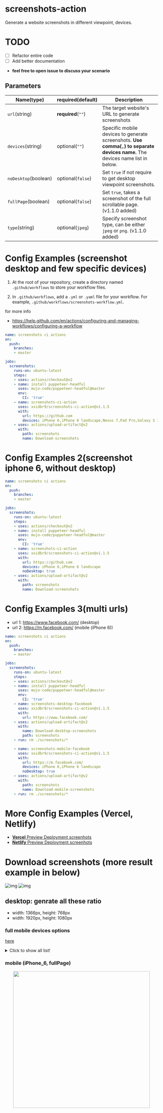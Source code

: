 # screenshots-action
Generate a website screenshots in different viewpoint, devices.

# TODO
- [ ] Refactor entire code
- [ ] Add better documentation

- **feel free to open issue to discuss your scenario**

## Parameters

| Name(type) | required(default) | Description |
| ------------- | ------------- | ------------- |
| `url`(string) | **required**(`""`) | The target website's URL to generate screenshots |
| `devices`(string) | optional(`""`) | Specific mobile devices to generate screenshots. **Use comma(`,`) to separate devices name.** The devices name list in below. |
| `noDesktop`(boolean) | optional(`false`) | Set `true` if not require to get desktop viewpoint screenshots. |
| `fullPage`(boolean) | optional(`false`) | Set `true`, takes a screenshot of the full scrollable page. (v1.1.0 added) |
| `type`(string) | optional(`jpeg`) | Specify screenshot type, can be either `jpeg` or `png`. (v1.1.0 added) |

# Config Examples (screenshot desktop and few specific devices)
1. At the root of your repository, create a directory named `.github/workflows` to store your workflow files.

2. In `.github/workflows`, add a `.yml` or `.yaml` file for your workflow. For example, `.github/workflows/screenshots-workflow.yml`.

for more info
- https://help.github.com/en/actions/configuring-and-managing-workflows/configuring-a-workflow

```yaml
name: screenshots ci actions
on:
  push:
    branches:
    - master

jobs:
  screenshots:
    runs-on: ubuntu-latest
    steps:
    - uses: actions/checkout@v2
    - name: install puppeteer-headful
      uses: mujo-code/puppeteer-headful@master
      env:
        CI: 'true'
    - name: screenshots-ci-action
      uses: xxidbr9/screenshots-ci-action@v1.1.5
      with:
        url: https://github.com
        devices: iPhone 6,iPhone 6 landscape,Nexus 7,Pad Pro,Galaxy S III landscape,iPad Pro landscape
    - uses: actions/upload-artifact@v2
      with:
        path: screenshots
        name: Download-screenshots
```

# Config Examples 2(screenshot iphone 6, without desktop)

```yaml
name: screenshots ci actions
on:
  push:
    branches:
    - master

jobs:
  screenshots:
    runs-on: ubuntu-latest
    steps:
    - uses: actions/checkout@v2
    - name: install puppeteer-headful
      uses: mujo-code/puppeteer-headful@master
      env:
        CI: 'true'
    - name: screenshots-ci-action
      uses: xxidbr9/screenshots-ci-action@v1.1.5
      with:
        url: https://github.com
        devices: iPhone 6,iPhone 6 landscape
        noDesktop: true
    - uses: actions/upload-artifact@v2
      with:
        path: screenshots
        name: Download-screenshots
```

# Config Examples 3(multi urls)
- url 1: https://www.facebook.com/ (desktop)
- url 2: https://m.facebook.com/   (mobile (iPhone 6))

```yaml
name: screenshots ci actions
on:
  push:
    branches:
    - master

jobs:
  screenshots:
    runs-on: ubuntu-latest
    steps:
    - uses: actions/checkout@v2
    - name: install puppeteer-headful
      uses: mujo-code/puppeteer-headful@master
      env:
        CI: 'true'
    - name: screenshots-desktop-facebook
      uses: xxidbr9/screenshots-ci-action@v1.1.5
      with:
        url: https://www.facebook.com/
    - uses: actions/upload-artifact@v2
      with:
        name: Download-desktop-screenshots
        path: screenshots
    - run: rm ./screenshots/*

    - name: screenshots-mobile-facebook
      uses: xxidbr9/screenshots-ci-action@v1.1.5
      with:
        url: https://m.facebook.com/
        devices: iPhone 6,iPhone 6 landscape
        noDesktop: true
    - uses: actions/upload-artifact@v2
      with:
        path: screenshots
        name: Download-mobile-screenshots
    - run: rm ./screenshots/*
```

# More Config Examples (**Vercel**, **Netlify**)
- [**Vercel** Preview Deployment screenhots](/README.Vercel.md)
- [**Netlify** Preview Deployment screenhots](/README.Netlify.md)

# Download screenshots (more result example in below)
![img](./asset/download_screenshots_01.jpg)
![img](./asset/download_screenshots_02.jpg)

## desktop: genrate all these ratio
- width: 1366px, height: 768px
- width: 1920px, height: 1080px



### full mobile devices options 
[here](https://github.com/puppeteer/puppeteer/blob/main/src/common/DeviceDescriptors.ts)
<details>
  <summary>Click to show all list!</summary>
  
  ## Mobile Device
  - 'Blackberry PlayBook',
  - 'Blackberry PlayBook landscape',
  - 'BlackBerry Z30',
  - 'BlackBerry Z30 landscape',
  - 'Galaxy Note 3',
  - 'Galaxy Note 3 landscape',
  - 'Galaxy Note II',
  - 'Galaxy Note II landscape',
  - 'Galaxy S III',
  - 'Galaxy S III landscape',
  - 'Galaxy S5',
  - 'Galaxy S5 landscape',
  - 'Galaxy S8',
  - 'Galaxy S8 landscape',
  - 'Galaxy S9+',
  - 'Galaxy S9+ landscape',
  - 'Galaxy Tab S4',
  - 'Galaxy Tab S4 landscape',
  - 'iPad',
  - 'iPad landscape',
  - 'iPad (gen 6)',
  - 'iPad (gen 6) landscape',
  - 'iPad (gen 7)',
  - 'iPad (gen 7) landscape',
  - 'iPad Mini',
  - 'iPad Mini landscape',
  - 'iPad Pro',
  - 'iPad Pro landscape',
  - 'iPad Pro 11',
  - 'iPad Pro 11 landscape',
  - 'iPhone 4',
  - 'iPhone 4 landscape',
  - 'iPhone 5',
  - 'iPhone 5 landscape',
  - 'iPhone 6',
  - 'iPhone 6 landscape',
  - 'iPhone 6 Plus',
  - 'iPhone 6 Plus landscape',
  - 'iPhone 7',
  - 'iPhone 7 landscape',
  - 'iPhone 7 Plus',
  - 'iPhone 7 Plus landscape',
  - 'iPhone 8',
  - 'iPhone 8 landscape',
  - 'iPhone 8 Plus',
  - 'iPhone 8 Plus landscape',
  - 'iPhone SE',
  - 'iPhone SE landscape',
  - 'iPhone X',
  - 'iPhone X landscape',
  - 'iPhone XR',
  - 'iPhone XR landscape',
  - 'iPhone 11',
  - 'iPhone 11 landscape',
  - 'iPhone 11 Pro',
  - 'iPhone 11 Pro landscape',
  - 'iPhone 11 Pro Max',
  - 'iPhone 11 Pro Max landscape',
  - 'iPhone 12',
  - 'iPhone 12 landscape',
  - 'iPhone 12 Pro',
  - 'iPhone 12 Pro landscape',
  - 'iPhone 12 Pro Max',
  - 'iPhone 12 Pro Max landscape',
  - 'iPhone 12 Mini',
  - 'iPhone 12 Mini landscape',
  - 'iPhone 13',
  - 'iPhone 13 landscape',
  - 'iPhone 13 Pro',
  - 'iPhone 13 Pro landscape',
  - 'iPhone 13 Pro Max',
  - 'iPhone 13 Pro Max landscape',
  - 'iPhone 13 Mini',
  - 'iPhone 13 Mini landscape',
  - 'JioPhone 2',
  - 'JioPhone 2 landscape',
  - 'Kindle Fire HDX',
  - 'Kindle Fire HDX landscape',
  - 'LG Optimus L70',
  - 'LG Optimus L70 landscape',
  - 'Microsoft Lumia 550',
  - 'Microsoft Lumia 950',
  - 'Microsoft Lumia 950 landscape',
  - 'Nexus 10',
  - 'Nexus 10 landscape',
  - 'Nexus 4',
  - 'Nexus 4 landscape',
  - 'Nexus 5',
  - 'Nexus 5 landscape',
  - 'Nexus 5X',
  - 'Nexus 5X landscape',
  - 'Nexus 6',
  - 'Nexus 6 landscape',
  - 'Nexus 6P',
  - 'Nexus 6P landscape',
  - 'Nexus 7',
  - 'Nexus 7 landscape',
  - 'Nokia Lumia 520',
  - 'Nokia Lumia 520 landscape',
  - 'Nokia N9',
  - 'Nokia N9 landscape',
  - 'Pixel 2',
  - 'Pixel 2 landscape',
  - 'Pixel 2 XL',
  - 'Pixel 2 XL landscape',
  - 'Pixel 3',
  - 'Pixel 3 landscape',
  - 'Pixel 4',
  - 'Pixel 4 landscape',
  - 'Pixel 4a (5G)',
  - 'Pixel 4a (5G) landscape',
  - 'Pixel 5',
  - 'Pixel 5 landscape',
  - 'Moto G4',
  - 'Moto G4 landscape'
</details>

### mobile (iPhone_6, fullPage)
<p align="center">
  <img width="auto" height="450" src="asset/iPhone_6-bf5fcab-fullPage.jpeg"
</p>
